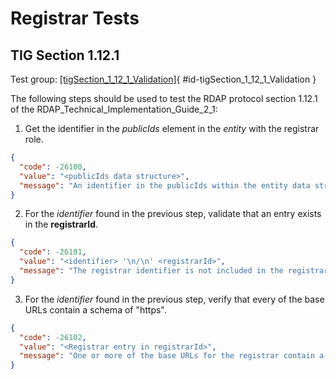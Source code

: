 # Registrar Tests

## TIG Section 1.12.1

Test group: [[tigSection_1_12_1_Validation]](id-tigSection_1_12_1_Validation){ #id-tigSection_1_12_1_Validation }

The following steps should be used to test the RDAP protocol section 1.12.1 of the RDAP_Technical_Implementation_Guide_2_1:

1. Get the identifier in the _publicIds_ element in the _entity_ with the registrar role.
``` json
{
  "code": -26100,
  "value": "<publicIds data structure>",
  "message": "An identifier in the publicIds within the entity data structure with the registrar role was not found. See section 1.12.1 of the RDAP_Technical_Implementation_Guide_2_1."
}
```
2. For the _identifier_ found in the previous step, validate that an entry exists in the **registrarId**.
``` json
{
  "code": -26101,
  "value": "<identifier> '\n/\n' <registrarId>",
  "message": "The registrar identifier is not included in the registrarId. See section 1.12.1 of the RDAP_Technical_Implementation_Guide_2_1."
}
```
3. For the _identifier_ found in the previous step, verify that every of the base URLs contain a schema of "https".
``` json
{
  "code": -26102,
  "value": "<Registrar entry in registrarId>",
  "message": "One or more of the base URLs for the registrar contain a schema different from https. See section 1.2 of the RDAP_Technical_Implementation_Guide_2_1."
}
```

